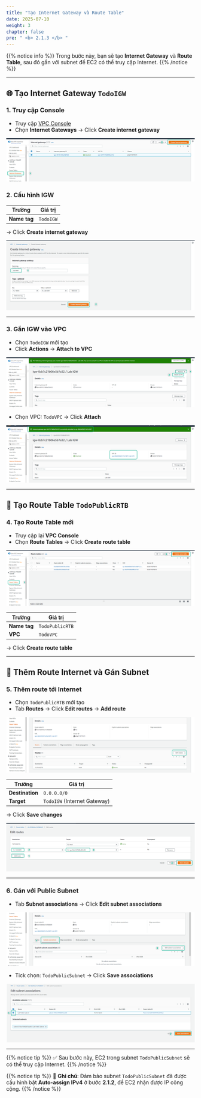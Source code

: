 ```yaml
---
title: "Tạo Internet Gateway và Route Table"
date: 2025-07-10
weight: 3
chapter: false
pre: " <b> 2.1.3 </b> "
---
```


{{% notice info %}}
Trong bước này, bạn sẽ tạo **Internet Gateway** và **Route Table**, sau đó gắn với subnet để EC2 có thể truy cập Internet.
{{% /notice %}}

---

## 🌐 Tạo Internet Gateway `TodoIGW`

### 1. Truy cập Console

- Truy cập [VPC Console](https://console.aws.amazon.com/vpc/home)
- Chọn **Internet Gateways** → Click **Create internet gateway**

![IGW](/images/2.prerequisite/007-create-igw.png)

### 2. Cấu hình IGW

| Trường      | Giá trị     |
|-------------|--------------|
| **Name tag** | `TodoIGW`   |

→ Click **Create internet gateway**

![IGW](/images/2.prerequisite/008-create-igw.png)

---

### 3. Gắn IGW vào VPC

- Chọn `TodoIGW` mới tạo
- Click **Actions** → **Attach to VPC**

![IGW](/images/2.prerequisite/009-attach-igw.png)

- Chọn VPC: `TodoVPC` → Click **Attach**

![IGW](/images/2.prerequisite/010-attach-igw.png)

---

## 📡 Tạo Route Table `TodoPublicRTB`

### 4. Tạo Route Table mới

- Truy cập lại **VPC Console**
- Chọn **Route Tables** → Click **Create route table**

![Route Table](/images/2.prerequisite/011-create-rtb.png)

| Trường         | Giá trị       |
|----------------|----------------|
| **Name tag**   | `TodoPublicRTB` |
| **VPC**        | `TodoVPC`      |

→ Click **Create route table**

---

## 🔁 Thêm Route Internet và Gán Subnet

### 5. Thêm route tới Internet

- Chọn `TodoPublicRTB` mới tạo
- Tab **Routes** → Click **Edit routes** → **Add route**

![Route Table](/images/2.prerequisite/012-create-rtb.png)

| Trường        | Giá trị          |
|---------------|-------------------|
| **Destination** | `0.0.0.0/0`     |
| **Target**     | `TodoIGW` (Internet Gateway) |

→ Click **Save changes**

![Route](/images/2.prerequisite/013-add-route.png)

---

### 6. Gán với Public Subnet

- Tab **Subnet associations** → Click **Edit subnet associations**

![Route Subnet](/images/2.prerequisite/014-subnet-association.png)

- Tick chọn: `TodoPublicSubnet` → Click **Save associations**

![Route Subnet](/images/2.prerequisite/015-subnet-association.png)

---

{{% notice tip %}}
✅ Sau bước này, EC2 trong subnet `TodoPublicSubnet` sẽ có thể truy cập Internet.
{{% /notice %}}

{{% notice tip %}}
🔧 **Ghi chú**: Đảm bảo subnet `TodoPublicSubnet` đã được cấu hình bật **Auto-assign IPv4** ở bước **2.1.2**, để EC2 nhận được IP công cộng.
{{% /notice %}}

